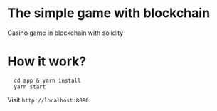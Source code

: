 # The simple game with blockchain
Casino game in blockchain with solidity

# How it work?
  ```
    cd app & yarn install
    yarn start
  ```
  Visit `http://localhost:8080`
 
